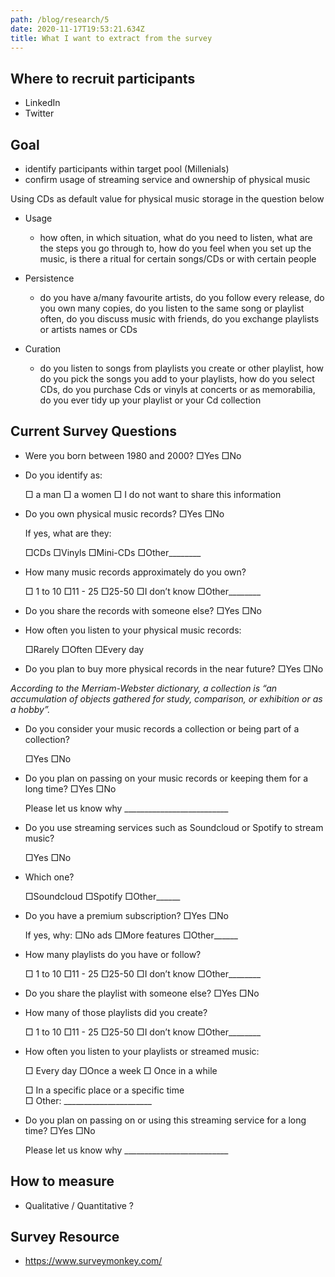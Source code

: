 ```yaml
---
path: /blog/research/5
date: 2020-11-17T19:53:21.634Z
title: What I want to extract from the survey
---
```


## Where to recruit participants

- LinkedIn
- Twitter

## Goal

- identify participants within target pool (Millenials)
- confirm usage of streaming service and ownership of physical music

Using CDs as default value for physical music storage in the question below

- Usage
  - how often, in which situation, what do you need to listen, what are the steps you go through to, how do you feel when you set up the music, is there a ritual for certain songs/CDs or with certain people

- Persistence
  - do you have a/many favourite artists, do you follow every release, do you own many copies, do you listen to the same song or playlist often, do you discuss music with friends, do you exchange playlists or artists names or CDs

- Curation
  - do you listen to songs from playlists you create or other playlist, how do you pick the songs you add to your playlists, how do you select CDs, do you purchase Cds or vinyls at concerts or as memorabilia, do you ever tidy up your playlist or your Cd collection

## Current Survey Questions

- Were you born between 1980 and 2000?					□Yes 	□No

- Do you identify as:

  □ a man 	□ a women	□ I do not want to share this information

- Do you own physical music records? 					□Yes 	□No

  If yes, what are they:  

  □CDs		□Vinyls		□Mini-CDs		□Other________

- How many music records approximately do you own?

  □ 1 to 10		□11 - 25		□25-50		□I don’t know 	□Other________

- Do you share the records with someone else?			□Yes 	□No

- How often you listen to your physical music records:

  □Rarely 	□Often		□Every day

- Do you plan to buy more physical records in the near future? 		□Yes 	□No

*According to the Merriam-Webster dictionary, a collection is “an accumulation of objects gathered for study, comparison, or exhibition or as a hobby”.*

- Do you consider your music records a collection or being part of a collection?

  □Yes 	□No

- Do you plan on passing on your music records or keeping them for a long time? 	□Yes 	□No

  Please let us know why __________________________

- Do you use streaming services such as Soundcloud or Spotify to stream music? 

  □Yes 	□No

- Which one? 

  □Soundcloud		□Spotify 		□Other______

- Do you have a premium subscription? 						□Yes 	□No 

  If yes, why: □No ads		□More features 		□Other______

- How many playlists do you have or follow? 

  □ 1 to 10		□11 - 25		□25-50		□I don’t know 	□Other________

- Do you share the playlist with someone else?				□Yes 	□No

- How many of those playlists did you create? 

  □ 1 to 10		□11 - 25		□25-50		□I don’t know 	□Other________

- How often you listen to your playlists or streamed music: 	

  □ Every day 		□Once a week  		□ Once in a while 
  
  □ In a specific place or a specific time 	
  □ Other: ______________________

- Do you plan on passing on or using this streaming service for a long time? 		□Yes 	□No

  Please let us know why __________________________


## How to measure
- Qualitative / Quantitative ?

## Survey Resource 

- https://www.surveymonkey.com/
